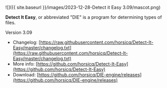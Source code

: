 ![]({{ site.baseurl }}/images/2023-12-28-Detect it Easy 3.09/mascot.png)

**Detect It Easy**, or abbreviated "DIE" is a program for determining types of files.

Version 3.09

- Changelog: [https://raw.githubusercontent.com/horsicq/Detect-It-Easy/master/changelog.txt](https://raw.githubusercontent.com/horsicq/Detect-It-Easy/master/changelog.txt)
- More info: [https://github.com/horsicq/Detect-It-Easy](https://github.com/horsicq/Detect-It-Easy)
- Download: [https://github.com/horsicq/DIE-engine/releases](https://github.com/horsicq/DIE-engine/releases)

